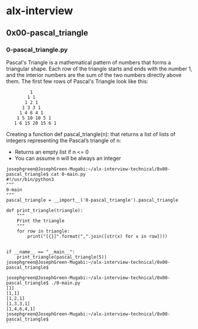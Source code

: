 # alx-interview
## 0x00-pascal_triangle
### 0-pascal_triangle.py

Pascal's Triangle is a mathematical pattern of numbers that forms a triangular shape. Each row of the triangle starts and ends with the number 1, and the interior numbers are the sum of the two numbers directly above them. The first few rows of Pascal's Triangle look like this:
```
         1
        1 1
       1 2 1
      1 3 3 1
     1 4 6 4 1
    1 5 10 10 5 1
   1 6 15 20 15 6 1
```
Creating a function def pascal_triangle(n): that returns a list of lists of integers representing the Pascal’s triangle of n:
* Returns an empty list if n <= 0
* You can assume n will be always an integer
```
josephgreen@JosephGreen-Mugabi:~/alx-interview-technical/0x00-pascal_triangle$ cat 0-main.py
#!/usr/bin/python3
"""
0-main
"""
pascal_triangle = __import__('0-pascal_triangle').pascal_triangle

def print_triangle(triangle):
    """
    Print the triangle
    """
    for row in triangle:
        print("[{}]".format(",".join([str(x) for x in row])))


if __name__ == "__main__":
    print_triangle(pascal_triangle(5))
josephgreen@JosephGreen-Mugabi:~/alx-interview-technical/0x00-pascal_triangle$
```

```
josephgreen@JosephGreen-Mugabi:~/alx-interview-technical/0x00-pascal_triangle$ ./0-main.py
[1]
[1,1]
[1,2,1]
[1,3,3,1]
[1,4,6,4,1]
josephgreen@JosephGreen-Mugabi:~/alx-interview-technical/0x00-pascal_triangle$ 
``